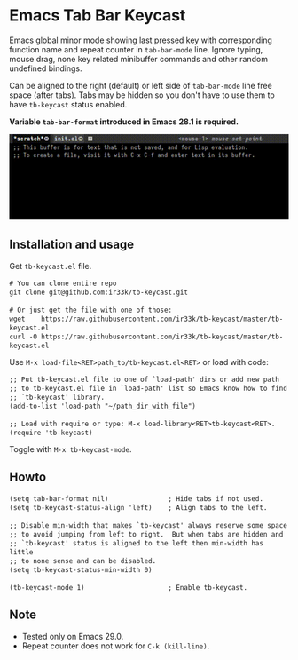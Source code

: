 # Emacs Tab Bar Keycast

Emacs global minor mode showing last pressed key with corresponding
function name and repeat counter in `tab-bar-mode` line.  Ignore
typing, mouse drag, none key related minibuffer commands and other
random undefined bindings.

Can be aligned to the right (default) or left side of `tab-bar-mode`
line free space (after tabs).  Tabs may be hidden so you don't have to
use them to have `tb-keycast` status enabled.

**Variable `tab-bar-format` introduced in Emacs 28.1 is required.**

![demo](demo.gif)

## Installation and usage

Get `tb-keycast.el` file.

```shell
# You can clone entire repo
git clone git@github.com:ir33k/tb-keycast.git

# Or just get the file with one of those:
wget    https://raw.githubusercontent.com/ir33k/tb-keycast/master/tb-keycast.el
curl -O https://raw.githubusercontent.com/ir33k/tb-keycast/master/tb-keycast.el
```

Use `M-x load-file<RET>path_to/tb-keycast.el<RET>` or load with code:

```elisp
;; Put tb-keycast.el file to one of `load-path' dirs or add new path
;; to tb-keycast.el file in `load-path' list so Emacs know how to find
;; `tb-keycast' library.
(add-to-list 'load-path "~/path_dir_with_file")

;; Load with require or type: M-x load-library<RET>tb-keycast<RET>.
(require 'tb-keycast)
```

Toggle with `M-x tb-keycast-mode`.

## Howto

```elisp
(setq tab-bar-format nil)               ; Hide tabs if not used.
(setq tb-keycast-status-align 'left)    ; Align tabs to the left.

;; Disable min-width that makes `tb-keycast' always reserve some space
;; to avoid jumping from left to right.  But when tabs are hidden and
;; `tb-keycast' status is aligned to the left then min-width has little
;; to none sense and can be disabled.
(setq tb-keycast-status-min-width 0)

(tb-keycast-mode 1)                     ; Enable tb-keycast.
```

## Note

- Tested only on Emacs 29.0.
- Repeat counter does not work for `C-k (kill-line)`.
